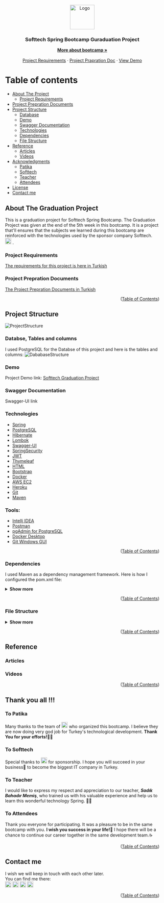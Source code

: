 <!-- PROJECT LOGO -->
<br />
<div align="center">
  <a href="https://softtech.com.tr">
    <img src="https://softtech.com.tr/wp-content/uploads/2017/12/standart-logo.png" alt="Logo" height="80">
  </a>

<h3 align="center">Softtech Spring Bootcamp Guraduation Project</h3>

  <p align="center">
    <a href="https://www.patika.dev/bootcamp/softtech-java-spring-bootcamp"><strong>More about bootcamp »</strong></a>
    <br />
    <br />
    <a href="https://github.com/165-Softtech-Patika-Java-Spring/bitirmeprojesi-UyCoder/blob/main/BitirmeProjesiTalepleri.md">Project Requirements</a>
    ·
    <a href="https://github.com/165-Softtech-Patika-Java-Spring/bitirmeprojesi-UyCoder/blob/main/BitirmeProjesiHazirlikDokumani.pdf">Project Prapration Doc</a>
    ·
    <a href="https://github.com/othneildrew/Best-README-Template/issues">View Demo</a>
  </p>
</div>


# Table of contents

* [About The Project](#About-The-Graduation-Project)
    + [Project Requirements](#Project-Requirements)
* [Project Prepration Documents](#Project-Prepration-Documents)
* [Project Structure](#Project-Structure)
    + [Database](#Databse,-Tables-and-columns)
    + [Demo](#demo)
    + [Swagger Documentation](#Swagger-Documentation)
    + [Technologies](#Technologies)
    + [Dependencies](#Dependencies)
    + [File Structure](#File-Structure)
* [Reference](#Reference)
    + [Articles](#Articles)
    + [Videos](#Videos)
* [Acknowledgments](#Thank-you-all-!!!)
    + [Patika](#To-Patika)
    + [Softtech](#To-Softtech)
    + [Teacher](#To-Teacher)
    + [Attendees](#To-Attendees)
* [License](#license)
* [Contact me](#Contact-me)


## About The Graduation Project
This is a graduation project for Softtech Spring Bootcamp. The Graduation Project was given at the end of the 5th week in this bootcamp. It is a project that'll ensures that the subjects we learned during this bootcamp are reinforced with the technologies used by the sponsor company Softtech. [<img src='https://softtech.com.tr/wp-content/uploads/2017/12/standart-logo.png' alt='softtech' height='20'>](https://softtech.com.tr/) .

### Project Requirements
[The requirements for this project is here in Turkish](https://github.com/165-Softtech-Patika-Java-Spring/bitirmeprojesi-UyCoder/blob/main/BitirmeProjesiTalepleri.md)


### Project Prepration Documents
[The Project Prepration Documents in Turkish](https://github.com/165-Softtech-Patika-Java-Spring/bitirmeprojesi-UyCoder/blob/main/BitirmeProjesiHazirlikDokumani.pdf)

<p align="right">(<a href="#Table-of-contents">Table of Contents</a>)</p>

## Project Structure
![ProjectStructure](https://user-images.githubusercontent.com/50663127/159262960-a5de8c72-eaf3-42a3-9d6e-63cb5a2328b9.jpg)



### Databse, Tables and columns
I used PostgreSQL for the Databse of this project and here is the tables and columns:
![DababaseStructure](https://user-images.githubusercontent.com/50663127/159177631-494090bb-be49-45dc-b139-9b9ff25d2cce.jpg)


### Demo
Project Demo link:
[Softtech Graduation Project](https://softech-graduation-app.herokuapp.com/)

### Swagger Documentation
Swagger-UI link

### Technologies
- [Spring](https://spring.io/)
- [PostgreSQL](https://www.postgresql.org/)
- [Hibernate](https://hibernate.org/)
- [Lombok](https://projectlombok.org/)
- [Swagger-UI](https://swagger.io/tools/swagger-ui/)
- [SpringSecurity](https://spring.io/projects/spring-security)
- [JWT](https://jwt.io/)
- [Thymeleaf](https://www.thymeleaf.org/)
- [HTML](https://html.com/)
- [Bootstrap](https://getbootstrap.com/)
- [Docker](https://www.docker.com/)
- [AWS EC2](https://aws.amazon.com/ec2/)
- [Heroku](https://www.heroku.com/)
- [Git](https://git-scm.com/)
- [Maven](https://maven.apache.org/)

### Tools:
- [Intellj IDEA](https://www.jetbrains.com/idea/)
- [Postman](https://www.postman.com/)
- [pgAdmin for PostgreSQL ](https://www.pgadmin.org/) 
- [Docker Desktop](https://www.docker.com/products/docker-desktop/)
- [Git Windows GUI](https://git-scm.com/downloads)

<p align="right">(<a href="#Table-of-contents">Table of Contents</a>)</p>

### Dependencies
I used Maven as a dependency management framework. Here is how I configured the pom.xml file:
<details>
<summary><strong>Show more</strong></summary>

```xml
<?xml version="1.0" encoding="UTF-8"?>
<project xmlns="http://maven.apache.org/POM/4.0.0" xmlns:xsi="http://www.w3.org/2001/XMLSchema-instance"
         xsi:schemaLocation="http://maven.apache.org/POM/4.0.0 https://maven.apache.org/xsd/maven-4.0.0.xsd">
  <modelVersion>4.0.0</modelVersion>
  <parent>
    <groupId>org.springframework.boot</groupId>
    <artifactId>spring-boot-starter-parent</artifactId>
    <version>2.6.4</version>
    <relativePath/> <!-- lookup parent from repository -->
  </parent>
  <groupId>dev.ahmed</groupId>
  <artifactId>graduationproject</artifactId>
  <version>0.0.1-SNAPSHOT</version>
  <name>graduationproject</name>
  <description>graduationproject</description>
  <properties>
    <java.version>17</java.version>
    <org.mapstruct.version>1.4.2.Final</org.mapstruct.version>
  </properties>
  <dependencies>
    <dependency>
      <groupId>org.springframework.boot</groupId>
      <artifactId>spring-boot-starter-data-jpa</artifactId>
    </dependency>

    <dependency>
      <groupId>org.springframework.boot</groupId>
      <artifactId>spring-boot-starter-hateoas</artifactId>
    </dependency>
    <dependency>
      <groupId>org.springframework.boot</groupId>
      <artifactId>spring-boot-starter-validation</artifactId>
    </dependency>
    <dependency>
      <groupId>org.springframework.boot</groupId>
      <artifactId>spring-boot-starter-web</artifactId>
    </dependency>
    <dependency>
      <groupId>org.springframework.boot</groupId>
      <artifactId>spring-boot-devtools</artifactId>
      <scope>runtime</scope>
      <optional>true</optional>
    </dependency>

    <dependency>
      <groupId>org.postgresql</groupId>
      <artifactId>postgresql</artifactId>
      <scope>runtime</scope>
    </dependency>

    <dependency>
      <groupId>org.mapstruct</groupId>
      <artifactId>mapstruct</artifactId>
      <version>${org.mapstruct.version}</version>
    </dependency>
    <dependency>
      <groupId>org.mapstruct</groupId>
      <artifactId>mapstruct-processor</artifactId>
      <version>${org.mapstruct.version}</version>
    </dependency>

    <dependency>
      <groupId>org.projectlombok</groupId>
      <artifactId>lombok</artifactId>
      <optional>true</optional>
    </dependency>

    <dependency>
      <groupId>org.springdoc</groupId>
      <artifactId>springdoc-openapi-ui</artifactId>
      <version>1.5.13</version>
    </dependency>

    <dependency>
      <groupId>org.thymeleaf</groupId>
      <artifactId>thymeleaf-spring5</artifactId>
    </dependency>
    <dependency>
      <groupId>org.webjars</groupId>
      <artifactId>bootstrap</artifactId>
      <version>4.3.1</version>
    </dependency>
    <dependency>
      <groupId>org.webjars</groupId>
      <artifactId>webjars-locator-core</artifactId>
    </dependency>

    <!--        <dependency>-->
    <!--            <groupId>org.springframework.boot</groupId>-->
    <!--            <artifactId>spring-boot-starter-security</artifactId>-->
    <!--        </dependency>-->
    <!--        <dependency>-->
    <!--            <groupId>io.jsonwebtoken</groupId>-->
    <!--            <artifactId>jjwt</artifactId>-->
    <!--            <version>0.9.1</version>-->
    <!--        </dependency>-->
    <dependency>
      <groupId>org.springframework.boot</groupId>
      <artifactId>spring-boot-starter-test</artifactId>
      <scope>test</scope>
    </dependency>
  </dependencies>

  <build>
    <plugins>
      <plugin>
        <groupId>org.springframework.boot</groupId>
        <artifactId>spring-boot-maven-plugin</artifactId>
        <configuration>
          <excludes>
            <exclude>
              <groupId>org.projectlombok</groupId>
              <artifactId>lombok</artifactId>
            </exclude>
          </excludes>
        </configuration>
      </plugin>
    </plugins>
  </build>

</project>

```
</details>


<p align="right">(<a href="#Table-of-contents">Table of Contents</a>)</p>

### File Structure
<details>
<summary><strong>Show more</strong></summary>

```bash
tree /f
Graduation Project
│  BitirmeProjesiHazirlikDokumani.pdf
│  BitirmeProjesiTalepleri.md
│  README.md
│
├─.idea
│  │  .gitignore
│  │
│  ├─dataSources
│  │  │  13f2fc53-6397-4739-984e-1c4b103ec0e3.xml
│  │  │
│  │  └─13f2fc53-6397-4739-984e-1c4b103ec0e3
│  │      └─storage_v2
│  │          └─_src_
│  │              └─database
│  │                  │  finalproject.4xihCA.meta
│  │                  │
│  │                  └─finalproject.4xihCA
│  │                      └─schema
│  │                              information_schema.FNRwLQ.meta
│  │                              pg_catalog.0S1ZNQ.meta
│  │                              public.abK9xQ.meta
│  │
│  └─libraries
│
└─graduationproject
    │  .gitignore
    │  graduationproject.iml
    │  HELP.md
    │  mvnw
    │  mvnw.cmd
    │  pom.xml
    │
    ├─.mvn
    │  └─wrapper
    │          maven-wrapper.jar
    │          maven-wrapper.properties
    │
    ├─src
    │  ├─main
    │  │  ├─java
    │  │  │  └─dev
    │  │  │      └─ahmed
    │  │  │          └─graduationproject
    │  │  │              │  GraduationprojectApplication.java
    │  │  │              │
    │  │  │              ├─app
    │  │  │              │  ├─config
    │  │  │              │  ├─controller
    │  │  │              │  │      CategoryController.java
    │  │  │              │  │      ProductController.java
    │  │  │              │  │      UserController.java
    │  │  │              │  │
    │  │  │              │  ├─converter
    │  │  │              │  │      UserMapper.java
    │  │  │              │  │
    │  │  │              │  ├─dao
    │  │  │              │  │      CategoryDao.java
    │  │  │              │  │      ProductDao.java
    │  │  │              │  │      UserDao.java
    │  │  │              │  │
    │  │  │              │  ├─dto
    │  │  │              │  │      CategoryDto.java
    │  │  │              │  │      CategoryUpdateKdvDto.java
    │  │  │              │  │      ProductDto.java
    │  │  │              │  │      ProductSaveRequestDto.java
    │  │  │              │  │      ProductUpdatePriceDto.java
    │  │  │              │  │      UserDto.java
    │  │  │              │  │      UserResponseDto.java
    │  │  │              │  │      UserSaveRequestDto.java
    │  │  │              │  │      UserUpdateRequestDto.java
    │  │  │              │  │
    │  │  │              │  ├─entity
    │  │  │              │  │      Category.java
    │  │  │              │  │      Product.java
    │  │  │              │  │      User.java
    │  │  │              │  │
    │  │  │              │  ├─enums
    │  │  │              │  ├─exception
    │  │  │              │  │      CategoryAlreadyExistsException.java
    │  │  │              │  │      CategoryNotFoundException.java
    │  │  │              │  │      ProductAlreadyExistsException.java
    │  │  │              │  │      ProductNotFoundException.java
    │  │  │              │  │      UserAlreadyExistsException.java
    │  │  │              │  │      UserNotFoundException.java
    │  │  │              │  │
    │  │  │              │  ├─service
    │  │  │              │  │  │  Service.java
    │  │  │              │  │  │
    │  │  │              │  │  └─entityservice
    │  │  │              │  │          CategoryEntityService.java
    │  │  │              │  │          ProductEntityService.java
    │  │  │              │  │          UserEntityService.java
    │  │  │              │  │
    │  │  │              │  └─util
    │  │  │              └─gen
    │  │  │                  ├─dto
    │  │  │                  │      RestResponse.java
    │  │  │                  │
    │  │  │                  ├─entity
    │  │  │                  │      BaseAdditionalFields.java
    │  │  │                  │      BaseEntity.java
    │  │  │                  │      BaseModel.java
    │  │  │                  │
    │  │  │                  ├─enums
    │  │  │                  │      BaseErrorMessage.java
    │  │  │                  │      GenErrorMessage.java
    │  │  │                  │      GenStatusType.java
    │  │  │                  │
    │  │  │                  ├─exception
    │  │  │                  │      GenCustomizedResponseEntityExceptionHandler.java
    │  │  │                  │      GenExceptionResponse.java
    │  │  │                  │
    │  │  │                  ├─exceptions
    │  │  │                  │      GenBusinessException.java
    │  │  │                  │      ItemNotFoundException.java
    │  │  │                  │
    │  │  │                  ├─service
    │  │  │                  │      BaseEntityService.java
    │  │  │                  │
    │  │  │                  └─util
    │  │  │                          DateUtil.java
    │  │  │
    │  │  └─resources
    │  │      │  application.properties
    │  │      │  banner.txt
    │  │      │
    │  │      ├─static
    │  │      │  │  index.html
    │  │      │  │  style2.css
    │  │      │  │
    │  │      │  ├─homepage
    │  │      │  │      homepage.html
    │  │      │  │
    │  │      │  └─register
    │  │      │          register.html
    │  │      │          style3.css
    │  │      │
    │  │      └─templates
    │  └─test
    │      └─java
    │          └─dev
    │              └─ahmed
    │                  └─graduationproject
    │                          GraduationprojectApplicationTests.java
    │
    └─target
        ├─classes
        │  │  application.properties
        │  │  banner.txt
        │  │
        │  ├─dev
        │  │  └─ahmed
        │  │      └─graduationproject
        │  │          │  GraduationprojectApplication.class
        │  │          │
        │  │          ├─app
        │  │          │  ├─controller
        │  │          │  │      CategoryController.class
        │  │          │  │      ProductController.class
        │  │          │  │      UserController.class
        │  │          │  │
        │  │          │  ├─converter
        │  │          │  │      UserMapper.class
        │  │          │  │      UserMapperImpl.class
        │  │          │  │
        │  │          │  ├─dao
        │  │          │  │      CategoryDao.class
        │  │          │  │      ProductDao.class
        │  │          │  │      UserDao.class
        │  │          │  │
        │  │          │  ├─dto
        │  │          │  │      CategoryDto.class
        │  │          │  │      CategoryUpdateKdvDto.class
        │  │          │  │      ProductDto.class
        │  │          │  │      ProductSaveRequestDto.class
        │  │          │  │      ProductUpdatePriceDto.class
        │  │          │  │      UserDto.class
        │  │          │  │      UserResponseDto.class
        │  │          │  │      UserSaveRequestDto.class
        │  │          │  │      UserUpdateRequestDto.class
        │  │          │  │
        │  │          │  ├─entity
        │  │          │  │      Category.class
        │  │          │  │      Product.class
        │  │          │  │      User.class
        │  │          │  │
        │  │          │  ├─exception
        │  │          │  │      CategoryAlreadyExistsException.class
        │  │          │  │      CategoryNotFoundException.class
        │  │          │  │      ProductAlreadyExistsException.class
        │  │          │  │      ProductNotFoundException.class
        │  │          │  │      UserAlreadyExistsException.class
        │  │          │  │      UserNotFoundException.class
        │  │          │  │
        │  │          │  └─service
        │  │          │      │  Service.class
        │  │          │      │
        │  │          │      └─entityservice
        │  │          │              CategoryEntityService.class
        │  │          │              ProductEntityService.class
        │  │          │              UserEntityService.class
        │  │          │
        │  │          ├─converter
        │  │          │      UserMapperImpl.class
        │  │          │
        │  │          └─gen
        │  │              ├─dto
        │  │              │      RestResponse.class
        │  │              │
        │  │              ├─entity
        │  │              │      BaseAdditionalFields.class
        │  │              │      BaseEntity.class
        │  │              │      BaseModel.class
        │  │              │
        │  │              ├─enums
        │  │              │      BaseErrorMessage.class
        │  │              │      GenErrorMessage.class
        │  │              │      GenStatusType.class
        │  │              │
        │  │              ├─exception
        │  │              │      GenCustomizedResponseEntityExceptionHandler.class
        │  │              │      GenExceptionResponse.class
        │  │              │
        │  │              ├─exceptions
        │  │              │      GenBusinessException.class
        │  │              │      ItemNotFoundException.class
        │  │              │
        │  │              ├─service
        │  │              │      BaseEntityService.class
        │  │              │
        │  │              └─util
        │  │                      DateUtil.class
        │  │
        │  └─static
        │      │  index.html
        │      │  style2.css
        │      │
        │      ├─homepage
        │      │      homepage.html
        │      │
        │      └─register
        │              register.html
        │              style3.css
        │
        ├─generated-sources
        │  └─annotations
        │      └─dev
        │          └─ahmed
        │              └─graduationproject
        │                  └─app
        │                      └─converter
        │                              UserMapperImpl.java
        │
        ├─generated-test-sources
        │  └─test-annotations
        └─test-classes
            └─dev
                └─ahmed
                    └─graduationproject
                            GraduationprojectApplicationTests.class

```

</details>
<p align="right">(<a href="#Table-of-contents">Table of Contents</a>)</p>

## Reference

### Articles

### Videos

<p align="right">(<a href="#Table-of-contents">Table of Contents</a>)</p>

## Thank you all !!!
### To Patika
Many thanks to the team of <img src='https://user-images.githubusercontent.com/49093196/123759976-178bdc00-d8c9-11eb-84e2-0fd001083756.png' alt='patika' height='20'> who organized this bootcamp. I believe they are now doing very god job for Turkey's technological development. <strong>Thank You for your efforts!</strong>👏🏻
### To Softtech
Special thanks to [<img src='https://softtech.com.tr/wp-content/uploads/2017/12/standart-logo.png' alt='softtech' height='20'>](https://softtech.com.tr/) for sponsorship. I hope you will succeed in your business🎯 to become the biggest IT company in Turkey.
### To Teacher
I would like to express my respect and appreciation to our teacher, <strong>*Sadık Bahadır Memiş*</strong>, who trained us with his valuable experience and help us to learn this wonderful technology Spring. 👏🏻
### To Attendees
Thank you everyone for participating. It was a pleasure to be in the same bootcamp with you. <strong>I wish you success in your life!💪</strong> I hope there will be a chance to continue our career together in the same development team.☕️

<p align="right">(<a href="#Table-of-contents">Table of Contents</a>)</p>

## Contact me
I wish we will keep in touch with each other later. 
<br/>
You can find me there: </br>
[<img src='https://www.pngall.com/wp-content/uploads/2016/07/Linkedin-Download-PNG.png' alt='linkedin' height='20'>](https://www.linkedin.com/in/ahmed-bughra/) [<img src='https://cdn.jsdelivr.net/npm/simple-icons@3.0.1/icons/github.svg' alt='github' height='20'>](https://github.com/Uycoder)
[<img src='https://encrypted-tbn0.gstatic.com/images?q=tbn:ANd9GcRYcIooQ9bkjqGM1p-kwFPb0h4zZEVDzzRS3uhdg1sySKkvvNTE_wm5WTQWK36k7LH744w&usqp=CAU' alt='hackerrank' height='20'>](https://www.hackerrank.com/ahmedbughra)  [<img src='https://upload.wikimedia.org/wikipedia/commons/thumb/e/ef/Stack_Overflow_icon.svg/768px-Stack_Overflow_icon.svg.png' alt='stackoverflow' height='20'>](https://stackoverflow.com/users/16111723/ahmad-ali)

<p align="right">(<a href="#Table-of-contents">Table of Contents</a>)</p>
